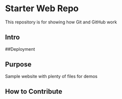 # Starter Web Repo
This repository is for showing how Git and GitHub work


## Intro

##Deployment

## Purpose
Sample website with plenty of files for demos

## How to Contribute
